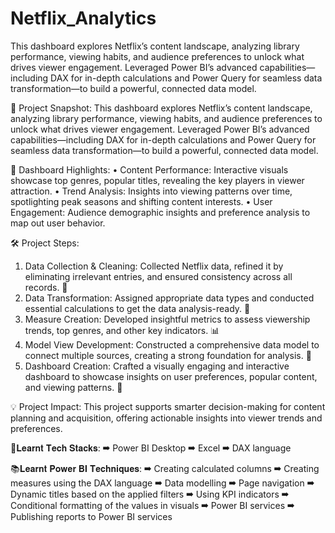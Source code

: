 # Netflix_Analytics
This dashboard explores Netflix’s content landscape, analyzing library performance, viewing habits, and audience preferences to unlock what drives viewer engagement. Leveraged Power BI’s advanced capabilities—including DAX for in-depth calculations and Power Query for seamless data transformation—to build a powerful, connected data model.

📌 Project Snapshot:
This dashboard explores Netflix’s content landscape, analyzing library performance, viewing habits, and audience preferences to unlock what drives viewer engagement.
Leveraged Power BI’s advanced capabilities—including DAX for in-depth calculations and Power Query for seamless data transformation—to build a powerful, connected data model.


🌟 Dashboard Highlights:
•	Content Performance: Interactive visuals showcase top genres, popular titles, revealing the key players in viewer attraction.
•	Trend Analysis: Insights into viewing patterns over time, spotlighting peak seasons and shifting content interests.
•	User Engagement: Audience demographic insights and preference analysis to map out user behavior.
	

 🛠️ Project Steps:
1.	Data Collection & Cleaning: Collected Netflix data, refined it by eliminating irrelevant entries, and ensured consistency across all records. 🧹
2.	Data Transformation: Assigned appropriate data types and conducted essential calculations to get the data analysis-ready. 🔄
3.	Measure Creation: Developed insightful metrics to assess viewership trends, top genres, and other key indicators. 📊
4.	Model View Development: Constructed a comprehensive data model to connect multiple sources, creating a strong foundation for analysis. 🔗
5.	Dashboard Creation: Crafted a visually engaging and interactive dashboard to showcase insights on user preferences, popular content, and viewing patterns. 🎨


💡 Project Impact:
This project supports smarter decision-making for content planning and acquisition, offering actionable insights into viewer trends and preferences.


📒𝐋𝐞𝐚𝐫𝐧𝐭 𝐓𝐞𝐜𝐡 𝐒𝐭𝐚𝐜𝐤𝐬:
➡ Power BI Desktop
➡ Excel
➡ DAX language


📚𝐋𝐞𝐚𝐫𝐧𝐭 𝐏𝐨𝐰𝐞𝐫 𝐁𝐈 𝐓𝐞𝐜𝐡𝐧𝐢𝐪𝐮𝐞𝐬:
➡ Creating calculated columns
➡ Creating measures using the DAX language
➡ Data modelling
➡ Page navigation
➡ Dynamic titles based on the applied filters
➡ Using KPI indicators
➡ Conditional formatting of the values in visuals
➡ Power BI services
➡ Publishing reports to Power BI services
